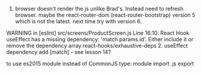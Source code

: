1. browser doesn't render the js unlike Brad's. Instead need to refresh browser. maybe the react-router-dom (react-router-bootstrap) version 5 which is not the latest. next time try with version 6.

WARNING in [eslint] 
src/screens/ProductScreen.js
  Line 16:10:  React Hook useEffect has a missing dependency: 'match.params.id'. Either include it or remove the dependency array  react-hooks/exhaustive-deps
2. useEffect dependency add [match] - see lesson 14?



to use es2015 module instead of CommonJS
type: module
import
.js
export